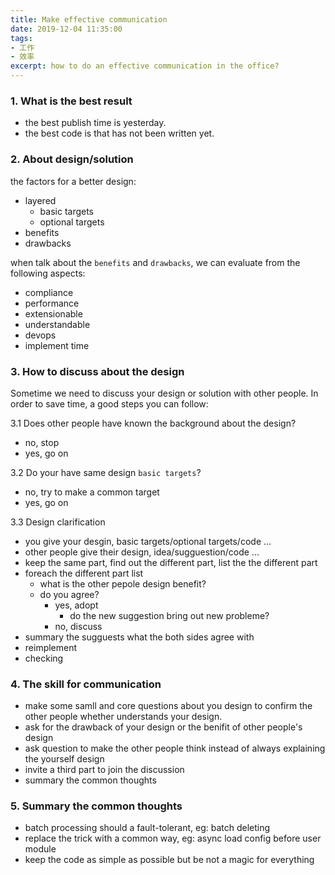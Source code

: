 ```yaml
---
title: Make effective communication
date: 2019-12-04 11:35:00
tags:
- 工作
- 效率
excerpt: how to do an effective communication in the office?
---
```


### 1. What is the best result
- the best publish time is yesterday.
- the best code is that has not been written yet.

### 2. About design/solution
the factors for a better design:
- layered
    - basic targets
    - optional targets
- benefits
- drawbacks

when talk about the `benefits` and `drawbacks`, we can evaluate from the following aspects:
- compliance
- performance
- extensionable
- understandable
- devops
- implement time

### 3. How to discuss about the design
Sometime we need to discuss your design or solution with other people. In order to save time, a good steps you can follow:

3.1 Does other people have known the background about the design?
- no, stop
- yes, go on

3.2 Do your have same design `basic targets`?
- no, try to make a common target
- yes, go on

3.3 Design clarification
- you give your desgin, basic targets/optional targets/code  ...
- other people give their design, idea/sugguestion/code ...
- keep the same part, find out the different part, list the the different part
- foreach the different part list
    - what is the other pepole design benefit?
    - do you agree?
        - yes, adopt
            - do the new suggestion bring out new probleme?
        - no, discuss
- summary the sugguests what the both sides agree with
- reimplement
- checking

### 4. The skill for communication
- make some samll and core questions about you design to confirm the other people whether understands your design.
- ask for the drawback of your design  or the benifit of other people's design
- ask question to make the other people think instead of always explaining the yourself design
- invite a third part to join the discussion
- summary the common thoughts


### 5. Summary the common thoughts
- batch processing should a fault-tolerant, eg: batch deleting
- replace the trick with a common way, eg: async load config before user module
- keep the code as simple as possible but be not a magic for everything